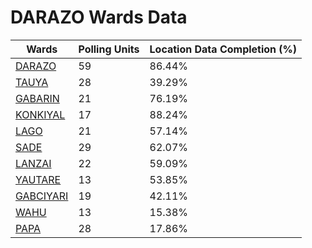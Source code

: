 
# DARAZO Wards Data

| Wards | Polling Units | Location Data Completion (%) |
| ---- | ----- | ------- |
| [DARAZO](./wards/1109-darazo) | 59 | 86.44% |
| [TAUYA](./wards/1110-tauya) | 28 | 39.29% |
| [GABARIN](./wards/1111-gabarin) | 21 | 76.19% |
| [KONKIYAL](./wards/1112-konkiyal) | 17 | 88.24% |
| [LAGO](./wards/1113-lago) | 21 | 57.14% |
| [SADE](./wards/1114-sade) | 29 | 62.07% |
| [LANZAI](./wards/1115-lanzai) | 22 | 59.09% |
| [YAUTARE](./wards/1116-yautare) | 13 | 53.85% |
| [GABCIYARI](./wards/1117-gabciyari) | 19 | 42.11% |
| [WAHU](./wards/1118-wahu) | 13 | 15.38% |
| [PAPA](./wards/1119-papa) | 28 | 17.86% |




